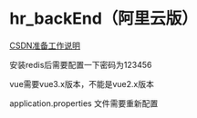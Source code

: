 # hr_backEnd（阿里云版）

[CSDN准备工作说明](https://blog.csdn.net/nuaa042216/article/details/112504407?utm_medium=distribute.pc_relevant_download.none-task-blog-2~default~BlogCommendFromBaidu~default-2.nonecase&depth_1-utm_source=distribute.pc_relevant_download.none-task-blog-2~default~BlogCommendFromBaidu~default-2.nonecas)

安装redis后需要配置一下密码为123456

vue需要vue3.x版本，不能是vue2.x版本

application.properties 文件需要重新配置

